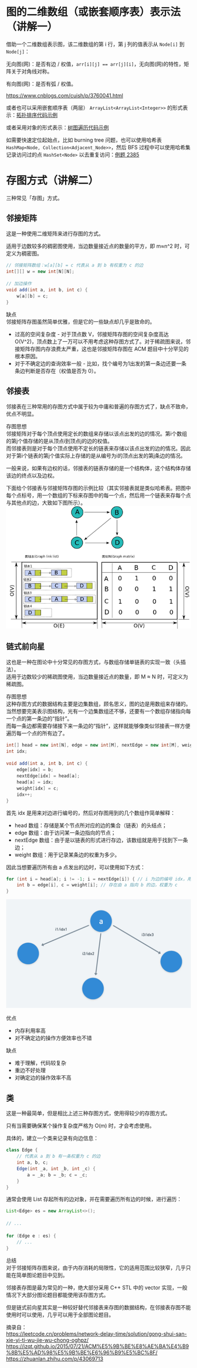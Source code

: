 # 图的二维数组（或嵌套顺序表）表示法（讲解一）

借助一个二维数组表示图，该二维数组的第 i 行，第 j 列的值表示从 `Node[i]` 到 `Node[j]`：  

无向图(网)：是否有边 / 权值，`arr[i][j] == arr[j][i]`，无向图(网)的特性，矩阵关于对角线对称。  

有向图(网)：是否有弧 / 权值。  

https://www.cnblogs.com/cuish/p/3760041.html  
  
或者也可以采用嵌套顺序表（两层） `ArrayList<ArrayList<Integer>>` 的形式表示：[拓扑排序代码示例](./../../../Common%20Algorithm%20and%20Theory/拓扑排序.md#dfs)  
  
或者采用对象的形式表示：[树图遍历代码示例](./../../../Common%20Algorithm%20and%20Theory/树图遍历.md#图遍历)  
  
如需要快速定位起始点，比如 burning tree 问题，也可以使用哈希表 `HashMap<Node, Collection<Adjacent_Node>>`，然后 BFS 过程中可以使用哈希集记录访问过的点 `HashSet<Node>` 以去重复访问：[例题 2385](./../../../Leetcode%20Practices/algorithms/medium/2385%20Amount%20of%20Time%20for%20Binary%20Tree%20to%20Be%20Infected.java)  
  
# 存图方式（讲解二）
三种常见「存图」方式。  

## 邻接矩阵
这是一种使用二维矩阵来进行存图的方式。  

适用于边数较多的稠密图使用，当边数量接近点的数量的平方，即 m≈n^2 时，可定义为稠密图。  
```java
// 邻接矩阵数组：w[a][b] = c 代表从 a 到 b 有权重为 c 的边
int[][] w = new int[N][N];

// 加边操作
void add(int a, int b, int c) {
    w[a][b] = c;
}
```

缺点  
邻接矩阵存图虽然简单优雅，但是它的一些缺点却几乎是致命的。  

* 过高的空间复杂度 - 对于顶点数 V，邻接矩阵存图的空间复杂度高达 O(V^2)，顶点数上了一万可以不用考虑这种存图方式了。对于稀疏图来说，邻接矩阵存图内存浪费太严重，这也是邻接矩阵存图在 ACM 题目中十分罕见的根本原因。
* 对于不确定边的查询效率一般 - 比如，找个编号为1出发的第一条边还要一条条边判断是否存在（权值是否为 0）。
  
## 邻接表
邻接表在三种常用的存图方式中属于较为中庸和普遍的存图方式了，缺点不致命，优点不明显。  

存图思想  
邻接矩阵对于每个顶点使用定长的数组来存储以该点出发的边的情况。第i个数组的第j个值存储的是从顶点i到顶点j的边的权值。  
而邻接表则是对于每个顶点使用不定长的链表来存储以该点出发的边的情况。因此对于第i个链表的第j个值实际上存储的是从编号为i的顶点出发的第j条边的情况。  

一般来说，如果有边权的话，邻接表的链表存储的是一个结构体，这个结构体存储该边的终点以及边权。  

下面给个邻接表与邻接矩阵存图的示例比较（其实邻接表就是类似哈希表。把图中每个点标号，用一个数组的下标来存图中的每一个点，然后用一个链表来存每个点与其他点的边，大致如下图所示）。  
![](./links%20and%20matrix.png)  

## 链式前向星
这也是一种在图论中十分常见的存图方式，与数组存储单链表的实现一致（头插法）。  
适用于边数较少的稀疏图使用，当边数量接近点的数量，即 M ≈ N 时，可定义为稀疏图。  

存图思想  
这种存图方式的数据结构主要是边集数组，顾名思义，图的边是用数组来存储的。  
当然想要完美表示图结构，光有一个边集数组还不够，还要有一个数组存储指向每一个点的第一条边的“指针”。  
而每一条边都需要存储接下来一条边的“指针”，这样就能够像类似邻接表一样方便遍历每一个点的所有边了。  
```java
int[] head = new int[N], edge = new int[M], nextEdge = new int[M], weight = new int[M];
int idx;

void add(int a, int b, int c) {
    edge[idx] = b;
    nextEdge[idx] = head[a];
    head[a] = idx;
    weight[idx] = c;
    idx++;
}
```
首先 idx 是用来对边进行编号的，然后对存图用到的几个数组作简单解释：  
* head 数组：存储是某个节点所对应的边的集合（链表）的头结点；
* edge 数组：由于访问某一条边指向的节点；
* nextEdge 数组：由于是以链表的形式进行存边，该数组就是用于找到下一条边；
* weight 数组：用于记录某条边的权重为多少。

因此当想要遍历所有由 a 点发出的边时，可以使用如下方式：
```java
for (int i = head[a]; i != -1; i = nextEdge[i]) { // i 为边的编号 idx，用于遍历以节点 a 为中心出发的所有边，所以顾名思义叫“前向星”
    int b = edge[i], c = weight[i]; // 存在由 a 指向 b 的边，权重为 c
}
```  
![](./链式前向星.png)  

优点  
* 内存利用率高
* 对不确定边的操作方便效率也不错

缺点  
* 难于理解，代码较复杂
* 重边不好处理
* 对确定边的操作效率不高

## 类
这是一种最简单，但是相比上述三种存图方式，使用得较少的存图方式。  

只有当需要确保某个操作复杂度严格为 O(m) 时，才会考虑使用。  

具体的，建立一个类来记录有向边信息：  
```java
class Edge {
    // 代表从 a 到 b 有一条权重为 c 的边
    int a, b, c;
    Edge(int _a, int _b, int _c) {
        a = _a; b = _b; c = _c;
    }
}
```
通常会使用 List 存起所有的边对象，并在需要遍历所有边的时候，进行遍历：  
```java
List<Edge> es = new ArrayList<>();

// ...

for (Edge e : es) {
    // ...
}
```


总结  
对于邻接矩阵存图来说，由于内存消耗的局限性，它的适用范围比较狭窄，几乎只能在简单图论题目中见到。  

邻接表存图是最为常见的一种，绝大部分采用 C++ STL 中的 vector 实现，一般情况下大部分图论题目都能使用该存图方式。  

但是链式前向星其实是一种较好替代邻接表来存图的数据结构，在邻接表存图不能使用时可以使用，几乎可以用于全部图论题目。  


摘录自：  
https://leetcode.cn/problems/network-delay-time/solution/gong-shui-san-xie-yi-ti-wu-jie-wu-chong-oghpz/  
https://jzqt.github.io/2015/07/21/ACM%E5%9B%BE%E8%AE%BA%E4%B9%8B%E5%AD%98%E5%9B%BE%E6%96%B9%E5%BC%8F/  
https://zhuanlan.zhihu.com/p/43069713  

